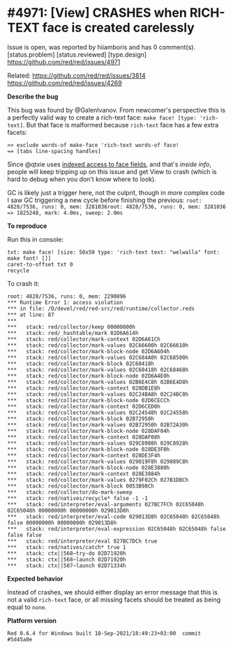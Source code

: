 
#4971: [View] CRASHES when RICH-TEXT face is created carelessly
================================================================================
Issue is open, was reported by hiiamboris and has 0 comment(s).
[status.problem] [status.reviewed] [type.design]
<https://github.com/red/red/issues/4971>

Related: https://github.com/red/red/issues/3814 https://github.com/red/red/issues/4269

**Describe the bug**

This bug was found by @GalenIvanov.
From newcomer's perspective this is a perfectly valid way to create a rich-text face: `make face! [type: 'rich-text]`. But that face is malformed because `rich-text` face has a few extra facets:
```
>> exclude words-of make-face 'rich-text words-of face!
== [tabs line-spacing handles]
```
Since @qtxie uses [indexed access to face fields](https://github.com/red/red/issues/3814#issuecomment-485115049), and that's *inside info*, people will keep tripping up on this issue and get View to crash (which is hard to debug when you don't know where to look).

GC is likely just a trigger here, not the culprit, though in more complex code I saw GC triggering a new cycle before finishing the previous: `root: 4828/7536, runs: 0, mem: 3281036root: 4828/7536, runs: 0, mem: 3281036 => 1825248, mark: 4.0ms, sweep: 2.0ms`

**To reproduce**

Run this in console:
```
txt: make face! [size: 50x50 type: 'rich-text text: "welwalla" font: make font! []]
caret-to-offset txt 0
recycle
```
To crash it:
```
root: 4828/7536, runs: 0, mem: 2290896
*** Runtime Error 1: access violation
*** in file: /D/devel/red/red-src/red/runtime/collector.reds
*** at line: 87
***
***   stack: red/collector/keep 00000000h
***   stack: red/_hashtable/mark 02D6A614h
***   stack: red/collector/mark-context 02D6A61Ch
***   stack: red/collector/mark-values 02C66600h 02C66610h
***   stack: red/collector/mark-block-node 02D6A604h
***   stack: red/collector/mark-values 02C684A0h 02C68500h
***   stack: red/collector/mark-block 02C68418h
***   stack: red/collector/mark-values 02C68418h 02C68468h
***   stack: red/collector/mark-block-node 02D6A4E0h
***   stack: red/collector/mark-values 02B6E4C8h 02B6E4D8h
***   stack: red/collector/mark-context 028DB1E8h
***   stack: red/collector/mark-values 02C24BA8h 02C24BC8h
***   stack: red/collector/mark-block-node 02D6CECCh
***   stack: red/collector/mark-context 02D6CED0h
***   stack: red/collector/mark-values 02C24548h 02C24558h
***   stack: red/collector/mark-block 02B72950h
***   stack: red/collector/mark-values 02B72950h 02B72A30h
***   stack: red/collector/mark-block-node 028DAF04h
***   stack: red/collector/mark-context 028DAF08h
***   stack: red/collector/mark-values 029C8908h 029C8928h
***   stack: red/collector/mark-block-node 028DE3F0h
***   stack: red/collector/mark-context 028DE3F4h
***   stack: red/collector/mark-values 029019F8h 029089C8h
***   stack: red/collector/mark-block-node 028E3880h
***   stack: red/collector/mark-context 028E3884h
***   stack: red/collector/mark-values 0279F02Ch 027B1DBCh
***   stack: red/collector/mark-block 0053B98Ch
***   stack: red/collector/do-mark-sweep
***   stack: red/natives/recycle* false -1 -1
***   stack: red/interpreter/eval-arguments 027BC7FCh 02C65048h 02C65048h 00000000h 00000000h 029013D8h
***   stack: red/interpreter/eval-code 029013D8h 02C65048h 02C65048h false 00000000h 00000000h 029013D8h
***   stack: red/interpreter/eval-expression 02C65048h 02C65048h false false false
***   stack: red/interpreter/eval 027BC7DCh true
***   stack: red/natives/catch* true 1
***   stack: ctx||568~try-do 02D71920h
***   stack: ctx||568~launch 02D71920h
***   stack: ctx||587~launch 02D71334h
```

**Expected behavior**

Instead of crashes, we should either display an error message that this is not a valid `rich-text` face, or all missing facets should be treated as being equal to `none`.

**Platform version**
```
Red 0.6.4 for Windows built 18-Sep-2021/18:49:23+03:00  commit #5d45a0e
```



